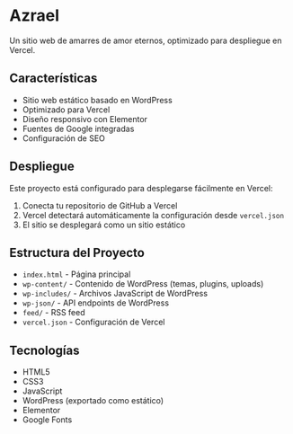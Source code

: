 # Azrael

Un sitio web de amarres de amor eternos, optimizado para despliegue en Vercel.

## Características

- Sitio web estático basado en WordPress
- Optimizado para Vercel
- Diseño responsivo con Elementor
- Fuentes de Google integradas
- Configuración de SEO

## Despliegue

Este proyecto está configurado para desplegarse fácilmente en Vercel:

1. Conecta tu repositorio de GitHub a Vercel
2. Vercel detectará automáticamente la configuración desde `vercel.json`
3. El sitio se desplegará como un sitio estático

## Estructura del Proyecto

- `index.html` - Página principal
- `wp-content/` - Contenido de WordPress (temas, plugins, uploads)
- `wp-includes/` - Archivos JavaScript de WordPress
- `wp-json/` - API endpoints de WordPress
- `feed/` - RSS feed
- `vercel.json` - Configuración de Vercel

## Tecnologías

- HTML5
- CSS3
- JavaScript
- WordPress (exportado como estático)
- Elementor
- Google Fonts